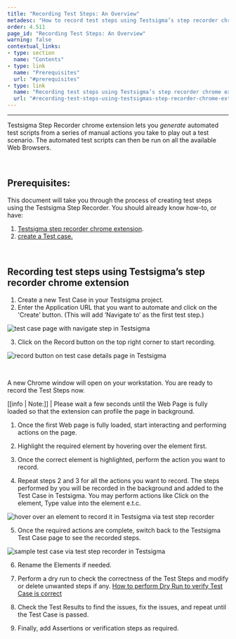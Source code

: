 ```yaml
---
title: "Recording Test Steps: An Overview"
metadesc: "How to record test steps using Testsigma’s step recorder chrome extension."
order: 4.511
page_id: "Recording Test Steps: An Overview"
warning: false
contextual_links:
- type: section
  name: "Contents"
- type: link
  name: "Prerequisites"
  url: "#prerequisites"
- type: link
  name: "Recording test steps using Testsigma’s step recorder chrome extension"
  url: "#recording-test-steps-using-testsigmas-step-recorder-chrome-extension"
---
```


---

Testsigma Step Recorder chrome extension lets you *generate* automated test scripts from a series of manual actions you take to play out a test scenario. The automated test scripts can then be run on all the available Web Browsers. 

&emsp;

## **Prerequisites:**

This document will take you through the process of creating test steps using the Testsigma Step Recorder. You should already know how-to, or have:

 1. [Testsigma step recorder chrome extension](https://testsigma.com/docs/test-step-recorder/install-chrome-extension/).
 2. [create a Test case.](https://testsigma.com/docs/test-cases/manage/add-edit-delete/)

&emsp;

## **Recording test steps using Testsigma’s step recorder chrome extension**
 
 1. Create a new Test Case in your Testsigma project.
 2. Enter the Application URL that you want to automate and click on the 'Create’ button. 
(This will add ‘Navigate to’ as the first test step.)

![test case page with navigate step in Testsigma](https://docs.testsigma.com/images/web-apps/test-case-page-with-navigate-step-testsigma.png)

 3. Click on the Record button on the top right corner to start recording.

![record button on test case details page in Testsigma](https://docs.testsigma.com/images/web-apps/record-button-test-case-details-page-testsigma.png)

 &emsp;

A new Chrome window will open on your workstation. You are ready to record the Test Steps now.

[[info | Note:]]
| Please wait a few seconds until the Web Page is fully loaded so that the extension can profile the page in background.
 
 1. Once the first Web page is fully loaded, start interacting and performing actions on the page.
 
 2. Highlight the required element by hovering over the element first.
 
 3. Once the correct element is highlighted, perform the action you want to record. 
 
 4. Repeat steps 2 and 3 for all the actions you want to record. The steps performed by you will be recorded in the background and added to the Test Case in Testsigma.
You may perform actions like Click on the element, Type value into the element e.t.c. 

![hover over an element to record it in Testsigma via test step recorder](https://docs.testsigma.com/images/web-apps/hover-over-element-to-record-testsigma.png)

 5. Once the required actions are complete, switch back to the Testsigma Test Case page to see the recorded steps.

![sample test case via test step recorder in Testsigma](https://docs.testsigma.com/images/web-apps/test-step-recorder-sample-test-case-testsigma.png)

 6. Rename the Elements if needed.
 
 7. Perform a dry run to check the correctness of the Test Steps and modify or delete unwanted steps if any.
[How to perform Dry Run to verify Test Case is correct](https://testsigma.com/docs/runs/local-executions/dry-runs/)
 
 8. Check the Test Results to find the issues, fix the issues, and repeat until the Test Case is passed.
 
 9. Finally, add Assertions or verification steps as required.


